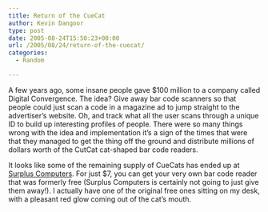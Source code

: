 ```yaml
---
title: Return of the CueCat
author: Kevin Dangoor
type: post
date: 2005-08-24T15:50:23+00:00
url: /2005/08/24/return-of-the-cuecat/
categories:
  - Random

---
```

A few years ago, some insane people gave $100 million to a company called Digital Convergence. The idea? Give away bar code scanners so that people could just scan a code in a magazine ad to jump straight to the advertiser&#8217;s website. Oh, and track what all the user scans through a unique ID to build up interesting profiles of people. There were so many things wrong with the idea and implementation it&#8217;s a sign of the times that were that they managed to get the thing off the ground and distribute millions of dollars worth of the CutCat cat-shaped bar code readers.

It looks like some of the remaining supply of CueCats has ended up at [Surplus Computers][1]. For just $7, you can get your very own bar code reader that was formerly free (Surplus Computers is certainly not going to just give them away!). I actually have one of the original free ones sitting on my desk, with a pleasant red glow coming out of the cat&#8217;s mouth.

 [1]: http://www.surpluscomputers.com/store/main.aspx?p=ItemDetail&item=IMG10088